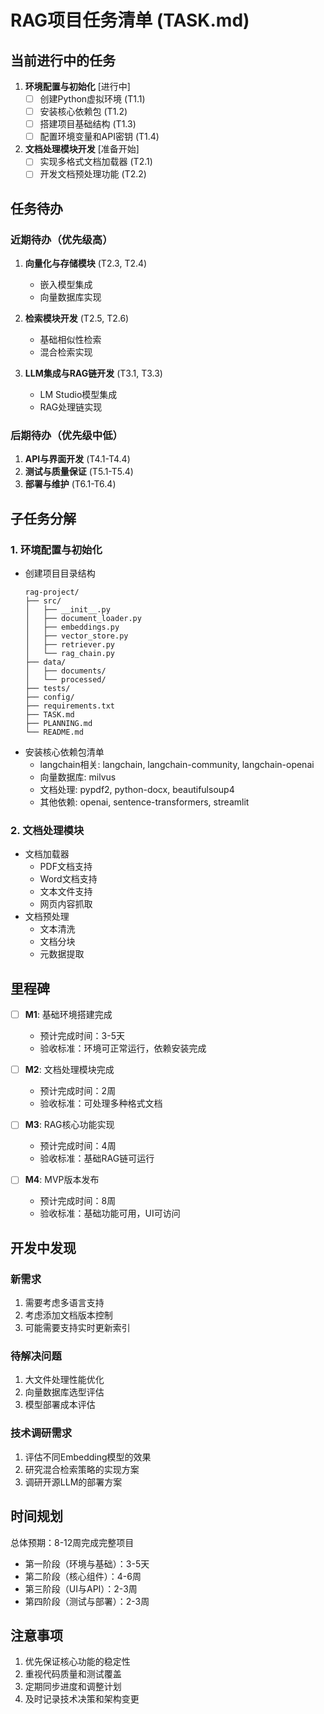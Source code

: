 # RAG项目任务清单 (TASK.md)

## 当前进行中的任务
1. **环境配置与初始化** [进行中]
   - [ ] 创建Python虚拟环境 (T1.1)
   - [ ] 安装核心依赖包 (T1.2)
   - [ ] 搭建项目基础结构 (T1.3)
   - [ ] 配置环境变量和API密钥 (T1.4)

2. **文档处理模块开发** [准备开始]
   - [ ] 实现多格式文档加载器 (T2.1)
   - [ ] 开发文档预处理功能 (T2.2)

## 任务待办
### 近期待办（优先级高）
1. **向量化与存储模块** (T2.3, T2.4)
   - 嵌入模型集成
   - 向量数据库实现

2. **检索模块开发** (T2.5, T2.6)
   - 基础相似性检索
   - 混合检索实现

3. **LLM集成与RAG链开发** (T3.1, T3.3)
   - LM Studio模型集成
   - RAG处理链实现

### 后期待办（优先级中低）
1. **API与界面开发** (T4.1-T4.4)
2. **测试与质量保证** (T5.1-T5.4)
3. **部署与维护** (T6.1-T6.4)

## 子任务分解
### 1. 环境配置与初始化
- 创建项目目录结构
  ```
  rag-project/
  ├── src/
  │   ├── __init__.py
  │   ├── document_loader.py
  │   ├── embeddings.py
  │   ├── vector_store.py
  │   ├── retriever.py
  │   └── rag_chain.py
  ├── data/
  │   ├── documents/
  │   └── processed/
  ├── tests/
  ├── config/
  ├── requirements.txt
  ├── TASK.md
  ├── PLANNING.md
  └── README.md
  ```
- 安装核心依赖包清单
  - langchain相关: langchain, langchain-community, langchain-openai
  - 向量数据库: milvus
  - 文档处理: pypdf2, python-docx, beautifulsoup4
  - 其他依赖: openai, sentence-transformers, streamlit

### 2. 文档处理模块
- 文档加载器
  - PDF文档支持
  - Word文档支持
  - 文本文件支持
  - 网页内容抓取
- 文档预处理
  - 文本清洗
  - 文档分块
  - 元数据提取

## 里程碑
- [ ] **M1**: 基础环境搭建完成
  - 预计完成时间：3-5天
  - 验收标准：环境可正常运行，依赖安装完成

- [ ] **M2**: 文档处理模块完成
  - 预计完成时间：2周
  - 验收标准：可处理多种格式文档

- [ ] **M3**: RAG核心功能实现
  - 预计完成时间：4周
  - 验收标准：基础RAG链可运行

- [ ] **M4**: MVP版本发布
  - 预计完成时间：8周
  - 验收标准：基础功能可用，UI可访问

## 开发中发现
### 新需求
1. 需要考虑多语言支持
2. 考虑添加文档版本控制
3. 可能需要支持实时更新索引

### 待解决问题
1. 大文件处理性能优化
2. 向量数据库选型评估
3. 模型部署成本评估

### 技术调研需求
1. 评估不同Embedding模型的效果
2. 研究混合检索策略的实现方案
3. 调研开源LLM的部署方案

## 时间规划
总体预期：8-12周完成完整项目
- 第一阶段（环境与基础）：3-5天
- 第二阶段（核心组件）：4-6周
- 第三阶段（UI与API）：2-3周
- 第四阶段（测试与部署）：2-3周

## 注意事项
1. 优先保证核心功能的稳定性
2. 重视代码质量和测试覆盖
3. 定期同步进度和调整计划
4. 及时记录技术决策和架构变更